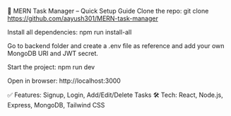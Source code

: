 🚀 MERN Task Manager – Quick Setup Guide
Clone the repo: git clone https://github.com/aayush301/MERN-task-manager

Install all dependencies: npm run install-all

Go to backend folder and create a .env file as reference and add your own MongoDB URI and JWT secret.

Start the project: npm run dev

Open in browser: http://localhost:3000

✅ Features: Signup, Login, Add/Edit/Delete Tasks 🛠️ Tech: React, Node.js, Express, MongoDB, Tailwind CSS